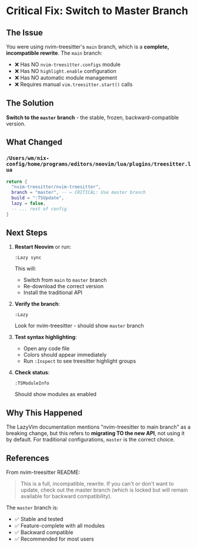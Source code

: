 # Critical Fix: Switch to Master Branch

## The Issue

You were using nvim-treesitter's `main` branch, which is a **complete, incompatible rewrite**. The `main` branch:

- ❌ Has NO `nvim-treesitter.configs` module
- ❌ Has NO `highlight.enable` configuration
- ❌ Has NO automatic module management
- ❌ Requires manual `vim.treesitter.start()` calls

## The Solution

**Switch to the `master` branch** - the stable, frozen, backward-compatible version.

## What Changed

### `/Users/wm/nix-config/home/programs/editors/neovim/lua/plugins/treesitter.lua`

```lua
return {
  "nvim-treesitter/nvim-treesitter",
  branch = "master", -- ← CRITICAL: Use master branch
  build = ":TSUpdate",
  lazy = false,
  -- ... rest of config
}
```

## Next Steps

1. **Restart Neovim** or run:
   ```vim
   :Lazy sync
   ```
   
   This will:
   - Switch from `main` to `master` branch
   - Re-download the correct version
   - Install the traditional API

2. **Verify the branch**:
   ```vim
   :Lazy
   ```
   Look for nvim-treesitter - should show `master` branch

3. **Test syntax highlighting**:
   - Open any code file
   - Colors should appear immediately
   - Run `:Inspect` to see treesitter highlight groups

4. **Check status**:
   ```vim
   :TSModuleInfo
   ```
   Should show modules as enabled

## Why This Happened

The LazyVim documentation mentions "nvim-treesitter to main branch" as a breaking change, but this refers to **migrating TO the new API**, not using it by default. For traditional configurations, `master` is the correct choice.

## References

From nvim-treesitter README:
> This is a full, incompatible, rewrite. If you can't or don't want to update, check out the master branch (which is locked but will remain available for backward compatibility).

The `master` branch is:
- ✅ Stable and tested
- ✅ Feature-complete with all modules
- ✅ Backward compatible
- ✅ Recommended for most users
